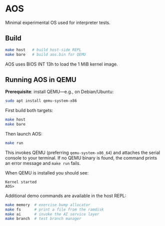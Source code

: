 # AOS

Minimal experimental OS used for interpreter tests.

## Build

```bash
make host   # build host-side REPL
make bare   # build aos.bin for QEMU
```

AOS uses BIOS INT 13h to load the 1 MiB kernel image.

## Running AOS in QEMU

**Prerequisite**: install QEMU—e.g., on Debian/Ubuntu:

```bash
sudo apt install qemu-system-x86
```

First build both targets:

```bash
make host
make bare
```

Then launch AOS:

```bash
make run
```

This invokes QEMU (preferring `qemu-system-x86_64`) and attaches the serial console to your terminal. If no QEMU binary is found, the command prints an error message and `make run` fails.

When QEMU is installed you should see:

```
Kernel started
AOS>
```

Additional demo commands are available in the host REPL:

```bash
make memory  # exercise bump allocator
make fs      # print a file from the ramdisk
make ai      # invoke the AI service layer
make branch  # test branch manager
```
